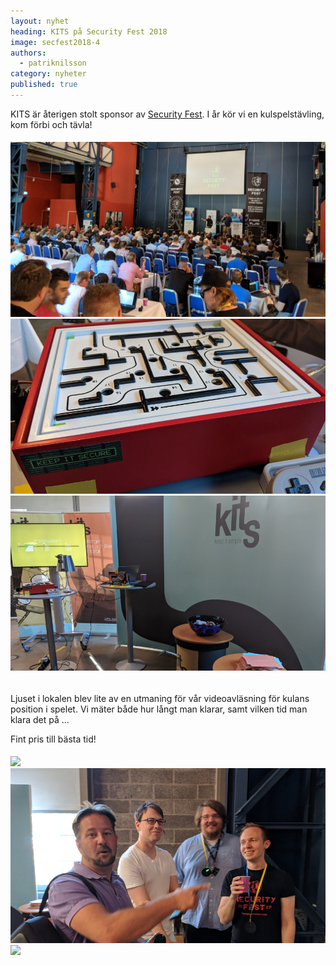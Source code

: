 ```yaml
---
layout: nyhet
heading: KITS på Security Fest 2018
image: secfest2018-4
authors:
  - patriknilsson
category: nyheter
published: true
---
```


KITS är återigen stolt sponsor av [Security Fest](https://securityfest.com). I år kör vi en kulspelstävling, kom förbi och tävla!


###### ![](/images/nyheter/secfest2018-1.png)![](/images/nyheter/secfest2018-4-small@2x.jpg)![](/images/nyheter/secfest2018-3-small@2x.png)

Ljuset i lokalen blev lite av en utmaning för vår videoavläsning för kulans position i spelet. Vi mäter både hur långt man klarar, samt vilken tid man klara det på ...

Fint pris till bästa tid!

###### ![](/images/nyheter/secfest2018-6.png)![](/images/nyheter/secfest2018-2-small@2x.png)![](/images/nyheter/secfest2018-7-small@2x.png)